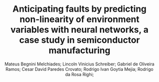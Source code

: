 ---
paperId: 27
author: Mateus Begnini Melchiades; Lincoln Vinicius Schreiber; Gabriel de Oliveira Ramos; Cesar David Paredes Crovato; Rodrigo Ivan Goytia Mejia; Rodrigo da Rosa Righi;
title: Anticipating faults by predicting non-linearity of environment variables with neural networks, a case study in semiconductor manufacturing
pdf: paper_27.pdf
poster: poster_27.png
pitch: 
type: Oral
topic: Industry 4.0
category: Extended Abstract
link: --
conference: icml
year: 2021
tags: icml-2021
---